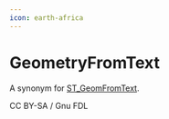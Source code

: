 ```yaml
---
icon: earth-africa
---
```


# GeometryFromText

A synonym for [ST\_GeomFromText](st_geomfromtext.md).

CC BY-SA / Gnu FDL
